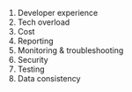 1. Developer experience
2. Tech overload
3. Cost
4. Reporting
5. Monitoring & troubleshooting
6. Security
7. Testing
8. Data consistency